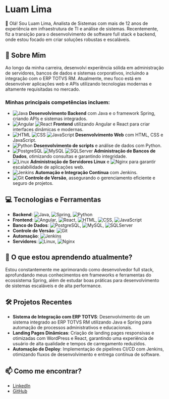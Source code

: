# Luam Lima

👋 Olá! Sou Luam Lima, Analista de Sistemas com mais de 12 anos de experiência em infraestrutura de TI e análise de sistemas. Recentemente, fiz a transição para o desenvolvimento de software full stack e backend, onde estou focado em criar soluções robustas e escaláveis.

## 🚀 Sobre Mim

Ao longo da minha carreira, desenvolvi experiência sólida em administração de servidores, bancos de dados e sistemas corporativos, incluindo a integração com o ERP TOTVS RM. Atualmente, meu foco está em desenvolver aplicações web e APIs utilizando tecnologias modernas e altamente requisitadas no mercado.

### Minhas principais competências incluem:

- ![Java](https://img.shields.io/badge/Java-007396?style=for-the-badge&logo=java&logoColor=white) **Desenvolvimento Backend** com Java e o framework Spring, criando APIs e sistemas integrados.
- ![Angular](https://img.shields.io/badge/Angular-DD0031?style=for-the-badge&logo=angular&logoColor=white) ![React](https://img.shields.io/badge/React-61DAFB?style=for-the-badge&logo=react&logoColor=black) **Frontend** utilizando Angular e React para criar interfaces dinâmicas e modernas.
- ![HTML](https://img.shields.io/badge/HTML5-E34F26?style=for-the-badge&logo=html5&logoColor=white) ![CSS](https://img.shields.io/badge/CSS3-1572B6?style=for-the-badge&logo=css3&logoColor=white) ![JavaScript](https://img.shields.io/badge/JavaScript-F7DF1E?style=for-the-badge&logo=javascript&logoColor=black) **Desenvolvimento Web** com HTML, CSS e JavaScript.
- ![Python](https://img.shields.io/badge/Python-3776AB?style=for-the-badge&logo=python&logoColor=white) **Desenvolvimento de scripts** e análise de dados com Python.
- ![PostgreSQL](https://img.shields.io/badge/PostgreSQL-4169E1?style=for-the-badge&logo=postgresql&logoColor=white) ![MySQL](https://img.shields.io/badge/MySQL-4479A1?style=for-the-badge&logo=mysql&logoColor=white) ![SQLServer](https://img.shields.io/badge/Microsoft_SQL_Server-CC2927?style=for-the-badge&logo=microsoft-sql-server&logoColor=white) **Administração de Bancos de Dados**, otimizando consultas e garantindo integridade.
- ![Linux](https://img.shields.io/badge/Linux-FCC624?style=for-the-badge&logo=linux&logoColor=black) **Administração de Servidores Linux** e ![Nginx](https://img.shields.io/badge/Nginx-009639?style=for-the-badge&logo=nginx&logoColor=white) para garantir escalabilidade de aplicações web.
- ![Jenkins](https://img.shields.io/badge/Jenkins-D24939?style=for-the-badge&logo=jenkins&logoColor=white) **Automação e Integração Contínua** com Jenkins.
- ![Git](https://img.shields.io/badge/Git-F05032?style=for-the-badge&logo=git&logoColor=white) **Controle de Versão**, assegurando o gerenciamento eficiente e seguro de projetos.

## 💻 Tecnologias e Ferramentas

- **Backend**: ![Java](https://img.shields.io/badge/Java-007396?style=for-the-badge&logo=java&logoColor=white), ![Spring](https://img.shields.io/badge/Spring-6DB33F?style=for-the-badge&logo=spring&logoColor=white), ![Python](https://img.shields.io/badge/Python-3776AB?style=for-the-badge&logo=python&logoColor=white)
- **Frontend**: ![Angular](https://img.shields.io/badge/Angular-DD0031?style=for-the-badge&logo=angular&logoColor=white), ![React](https://img.shields.io/badge/React-61DAFB?style=for-the-badge&logo=react&logoColor=black), ![HTML](https://img.shields.io/badge/HTML5-E34F26?style=for-the-badge&logo=html5&logoColor=white), ![CSS](https://img.shields.io/badge/CSS3-1572B6?style=for-the-badge&logo=css3&logoColor=white), ![JavaScript](https://img.shields.io/badge/JavaScript-F7DF1E?style=for-the-badge&logo=javascript&logoColor=black)
- **Banco de Dados**: ![PostgreSQL](https://img.shields.io/badge/PostgreSQL-4169E1?style=for-the-badge&logo=postgresql&logoColor=white), ![MySQL](https://img.shields.io/badge/MySQL-4479A1?style=for-the-badge&logo=mysql&logoColor=white), ![SQLServer](https://img.shields.io/badge/Microsoft_SQL_Server-CC2927?style=for-the-badge&logo=microsoft-sql-server&logoColor=white)
- **Controle de Versão**: ![Git](https://img.shields.io/badge/Git-F05032?style=for-the-badge&logo=git&logoColor=white)
- **Automação**: ![Jenkins](https://img.shields.io/badge/Jenkins-D24939?style=for-the-badge&logo=jenkins&logoColor=white)
- **Servidores**: ![Linux](https://img.shields.io/badge/Linux-FCC624?style=for-the-badge&logo=linux&logoColor=black), ![Nginx](https://img.shields.io/badge/Nginx-009639?style=for-the-badge&logo=nginx&logoColor=white)

## 🌱 O que estou aprendendo atualmente?

Estou constantemente me aprimorando como desenvolvedor full stack, aprofundando meus conhecimentos em frameworks e ferramentas do ecossistema Spring, além de estudar boas práticas para desenvolvimento de sistemas escaláveis e de alta performance.

## 🛠️ Projetos Recentes

- **Sistema de Integração com ERP TOTVS**: Desenvolvimento de um sistema integrado ao ERP TOTVS RM utilizando Java e Spring para automação de processos administrativos e educacionais.
- **Landing Pages Dinâmicas**: Criação de landing pages responsivas e otimizadas com WordPress e React, garantindo uma experiência de usuário de alta qualidade e tempos de carregamento reduzidos.
- **Automação de Deploy**: Implementação de pipelines CI/CD com Jenkins, otimizando fluxos de desenvolvimento e entrega contínua de software.

## 📫 Como me encontrar?

- [LinkedIn](https://www.linkedin.com/in/seu-perfil-linkedin)
- [GitHub](https://github.com/seu-perfil-github)
